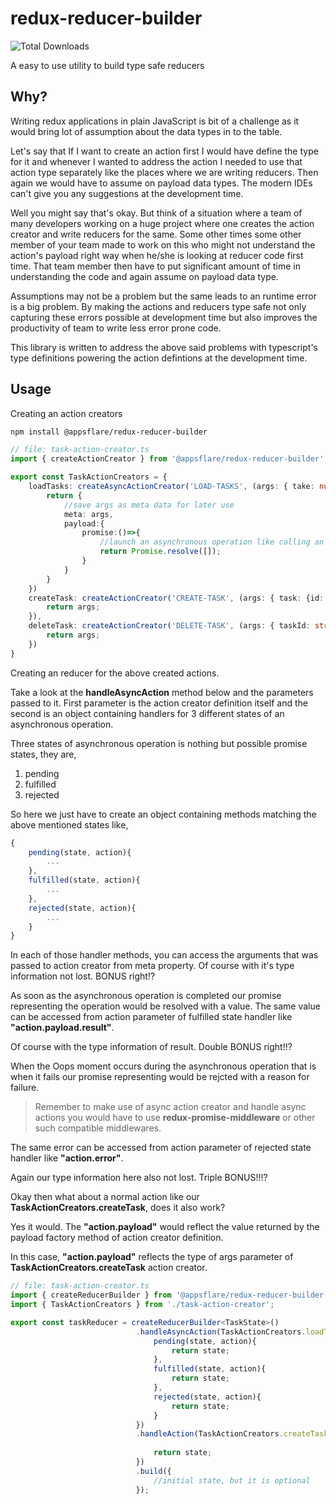 # redux-reducer-builder
![Total Downloads](https://img.shields.io/npm/dt/@appsflare/redux-reducer-builder.svg)

A easy to use utility to build type safe reducers


## Why?

Writing redux applications in plain JavaScript is bit of a challenge as it would bring lot of assumption about the data types in to the table.

Let's say that If I want to create an action first I would have define the type for it and whenever I wanted to address the action I needed to use that action type separately like the places where we are writing reducers.
Then again we would have to assume on payload data types. The modern IDEs can't give you any suggestions at the development time.

Well you might say that's okay. But think of a situation where a team of many developers working on a huge project where one creates the action creator and write reducers for the same. Some other times some other member of your team made to work on this who might not understand the action's payload right way when he/she is looking at reducer code first time. That team member then have to put significant amount of time in understanding the code and again assume on payload data type.

Assumptions may not be a problem but the same leads to an runtime error is a big problem. By making the actions and reducers type safe not only capturing these errors possible at development time but also improves the productivity of team to write less error prone code.

This library is written to address the above said problems with typescript's type definitions powering the action defintions at the development time. 

## Usage

Creating an action creators

```sh
npm install @appsflare/redux-reducer-builder
```

~~~ts
// file: task-action-creator.ts
import { createActionCreator } from '@appsflare/redux-reducer-builder';

export const TaskActionCreators = {
    loadTasks: createAsyncActionCreator('LOAD-TASKS', (args: { take: number; skip: number )=>{
        return {
            //save args as meta data for later use
            meta: args,
            payload:{
                promise:()=>{
                    //launch an asynchronous operation like calling an web api.
                    return Promise.resolve([]);
                }
            }
        }
    })
    createTask: createActionCreator('CREATE-TASK', (args: { task: {id: string; title:string;} })=>{
        return args;
    }),
    deleteTask: createActionCreator('DELETE-TASK', (args: { taskId: string })=>{
        return args;
    })
}
~~~

Creating an reducer for the above created actions.

Take a look at the **handleAsyncAction** method below and the parameters passed to it.
First parameter is the action creator definition itself and the second is an object containing handlers for 3 different states of an asynchronous operation.

Three states of asynchronous operation is nothing but possible promise states, they are,

1. pending
2. fulfilled
3. rejected 

So here we just have to create an object containing methods matching the above mentioned states like,

~~~ts
{
    pending(state, action){
        ...
    },
    fulfilled(state, action){
        ...
    },
    rejected(state, action){
        ...
    }
}
~~~

In each of those handler methods, you can access the arguments that was passed to action creator from meta property.
Of course with it's type information not lost. BONUS right!?

As soon as the asynchronous operation is completed our promise representing the operation would be resolved with a value. The same value can be accessed from action parameter of fulfilled state handler like **"action.payload.result"**.

Of course with the type information of result. Double BONUS right!!?

When the Oops moment occurs during the asynchronous operation that is when it fails our promise representing would be rejcted with a reason for failure.

> Remember to make use of async action creator and handle async actions you would have to use **redux-promise-middleware** or other such compatible middlewares.

The same error can be accessed from action parameter of rejected state handler like **"action.error"**.

Again our type information here also not lost. Triple BONUS!!!?

Okay then what about a normal action like our **TaskActionCreators.createTask**, does it also work?

Yes it would. The **"action.payload"** would reflect the value returned by the payload factory method of action creator definition.

In this case, **"action.payload"** reflects the type of args parameter of **TaskActionCreators.createTask** action creator.

~~~ts
// file: task-action-creator.ts
import { createReducerBuilder } from '@appsflare/redux-reducer-builder';
import { TaskActionCreators } from './task-action-creator';

export const taskReducer = createReducerBuilder<TaskState>()
                            .handleAsyncAction(TaskActionCreators.loadTasks,{
                                pending(state, action){                               
                                    return state;
                                },
                                fulfilled(state, action){
                                    return state;
                                },
                                rejected(state, action){                               
                                    return state;
                                }
                            })
                            .handleAction(TaskActionCreators.createTask, (state, action)=>{
                              
                                return state;
                            })
                            .build({
                                //initial state, but it is optional
                            });
~~~